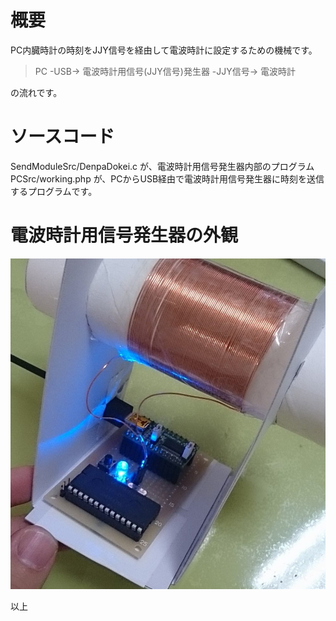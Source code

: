 # 概要
PC内臓時計の時刻をJJY信号を経由して電波時計に設定するための機械です。
> PC -USB-> 電波時計用信号(JJY信号)発生器 -JJY信号-> 電波時計

の流れです。

# ソースコード
SendModuleSrc/DenpaDokei.c が、電波時計用信号発生器内部のプログラム
PCSrc/working.php が、PCからUSB経由で電波時計用信号発生器に時刻を送信するプログラムです。

# 電波時計用信号発生器の外観
![SyncDenpaTokeiImg](https://github.com/torunxxx001/SyncDenpaTokei/raw/master/Cmm7pnRUIAAykgz.jpg)

以上

